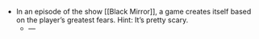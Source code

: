 - In an episode of the show [[Black Mirror]], a game creates itself based on the player’s greatest fears. Hint: It’s pretty scary.
    - — 
